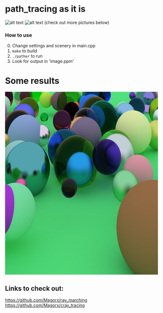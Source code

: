 # path_tracing as it is

<img src="showcase/1.jpg" alt="alt text" width="400" height="400">
<img src="showcase/2.jpg" alt="alt text" width="400" height="400">
(check out more pictures below)

### How to use
0. Change settings and scenery in main.cpp
1. ```make``` to build
2. ```./pather``` to run
3. Look for output in 'image.ppm'

# Some results
<img src="showcase/3.png" alt="alt text" width="600" height="600">

## Links to check out:
https://github.com/Magorx/ray_marching
https://github.com/Magorx/cray_tracing
